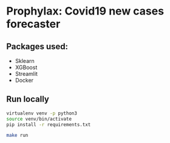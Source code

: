 # Prophylax: Covid19 new cases forecaster

## Packages used:

- Sklearn
- XGBoost
- Streamlit
- Docker


## Run locally

```sh
virtualenv venv -p python3
source venv/bin/activate 
pip install -r requirements.txt

make run
```


